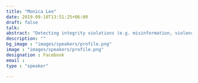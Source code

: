```yaml
---
title: "Monica Lee"
date: 2019-09-10T13:51:25+06:00
draft: false
talk:
abstract: "Detecting integrity violations (e.g. misinformation, violence incitement, hate) on social media platforms is key to keeping the information ecosystems safe and secure. Traditionally, platforms use keywords to detect these harms. However, adversarial actors have adapted and learned to evade Standard detection approaches. This can make detecting harm difficult both over time and at scale.We develop a novel method for modeling adversarial harmful movements as an interaction graph and then leverage the graph structure to efficiently learn language and signal adaptations. The proposed approach marries network and text mining techniques to pull signals from noisy text data to efficiently learn movement narratives and frames. Using data from Facebook, we demonstrate a proof of concept on conspiracy-based misinformation movements circulating on the platform. We show that our networked approach outperforms standard text mining approaches. This work highlights how leveraging both structure (i.e. how users interact with one another in an information space) and content (i.e. the content users produce), allows one to better model context. Our work offers an approach for extracting insights from noisy social media data. "
description: ""
bg_image : "images/speakers/profile.png"
image : "images/speakers/profile.png"
designation : Facebook
email : 
type : "speaker"

---
```


